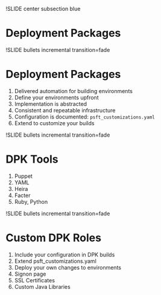 !SLIDE center subsection blue

# Deployment Packages

!SLIDE bullets incremental transition=fade

# Deployment Packages

1. Delivered automation for building environments
1. Define your environments upfront
1. Implementation is abstracted
1. Consistent and repeatable infrastructure
1. Configuration is documented: `psft_customizations.yaml`
1. Extend to customize your builds

!SLIDE bullets incremental transition=fade

# DPK Tools

1. Puppet
1. YAML
1. Heira
1. Facter
1. Ruby, Python

!SLIDE bullets incremental transition=fade

# Custom DPK Roles

1. Include your configuration in DPK builds
1. Extend psft_customizations.yaml
1. Deploy your own changes to environments
1. Signon page
1. SSL Certificates
1. Custom Java Libraries
